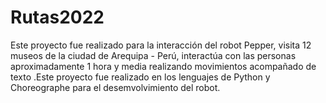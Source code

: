 # Rutas2022
Este proyecto fue realizado para la interacción del robot Pepper, visita 12 museos de la ciudad de Arequipa - Perú, interactúa con las personas aproximadamente  1 hora y media realizando movimientos acompañado de texto .Este proyecto fue realizado en los lenguajes de Python y Choreographe para el desemvolvimiento del robot.
